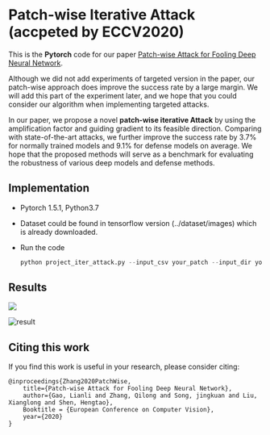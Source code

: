 # Patch-wise Iterative  Attack (accpeted by ECCV2020)
This is the **Pytorch** code for our paper [Patch-wise Attack for Fooling Deep Neural Network](http://arxiv.org/abs/2007.06765).  

Although we did not add experiments of targeted version in the paper, our patch-wise approach does improve the success rate by a large margin. We will add this part of the experiment later, and we hope that you could consider our algorithm when implementing targeted attacks.

In our paper, we propose a novel  **patch-wise iterative  Attack** by using the amplification factor and guiding gradient to its feasible direction. Comparing with state-of-the-art attacks, we further improve the success rate by 3.7\% for normally trained models and 9.1\% for defense models on average. We hope that the proposed methods will serve as a benchmark for evaluating the robustness of various deep models and defense methods.

## Implementation
- Pytorch 1.5.1, Python3.7 

- Dataset could be found in tensorflow version (../dataset/images) which is already downloaded.

- Run the code

  ```python
  python project_iter_attack.py --input_csv your_patch --input_dir your_path
  ```


## Results

![](https://github.com/qilong-zhang/patch-wise-iterative-attack/blob/master/readme_img/illustration.png)

![result](https://github.com/qilong-zhang/patch-wise-iterative-attack/blob/master/readme_img/result.png)



## Citing this work

If you find this work is useful in your research, please consider citing:

```
@inproceedings{Zhang2020PatchWise,
    title={Patch-wise Attack for Fooling Deep Neural Network},
    author={Gao, Lianli and Zhang, Qilong and Song, jingkuan and Liu, Xianglong and Shen, Hengtao},
    Booktitle = {European Conference on Computer Vision},
    year={2020}
}
```

